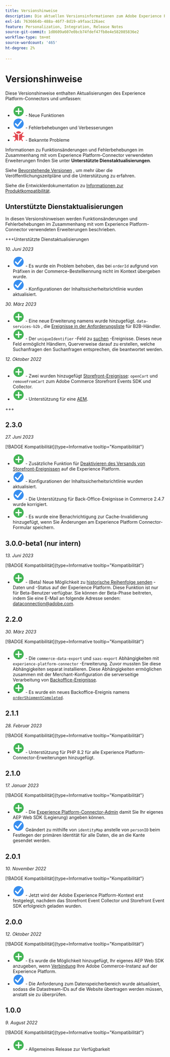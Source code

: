 ```yaml
---
title: Versionshinweise
description: Die aktuellen Versionsinformationen zum Adobe Experience Platform Connector von Adobe Commerce.
exl-id: 7636664b-488a-46f7-8d19-a9faac126aec
feature: Personalization, Integration, Release Notes
source-git-commit: 1d8609a607e0bcb74fdef47fb8e4e582085836e2
workflow-type: tm+mt
source-wordcount: '465'
ht-degree: 2%

---
```


# Versionshinweise

Diese Versionshinweise enthalten Aktualisierungen des Experience Platform-Connectors und umfassen:

* ![Neu](../assets/new.svg) - Neue Funktionen
* ![Fehlerbehebung](../assets/fix.svg) - Fehlerbehebungen und Verbesserungen
* ![Fehler](../assets/bug.svg) - Bekannte Probleme

Informationen zu Funktionsänderungen und Fehlerbehebungen im Zusammenhang mit vom Experience Platform-Connector verwendeten Erweiterungen finden Sie unter **Unterstützte Dienstaktualisierungen**.

Siehe [Bevorstehende Versionen](https://experienceleague.adobe.com/docs/commerce-operations/release/planning/schedule.html) , um mehr über die Veröffentlichungszeitpläne und die Unterstützung zu erfahren.

Siehe die Entwicklerdokumentation zu [Informationen zur Produktkompatibilität](https://experienceleague.adobe.com/docs/commerce-operations/release/product-availability.html).

## Unterstützte Dienstaktualisierungen

In diesen Versionshinweisen werden Funktionsänderungen und Fehlerbehebungen im Zusammenhang mit vom Experience Platform-Connector verwendeten Erweiterungen beschrieben.

+++Unterstützte Dienstaktualisierungen

_10. Juni 2023_

* ![Fehlerbehebung](../assets/fix.svg) - Es wurde ein Problem behoben, das bei `orderId` aufgrund von Präfixen in der Commerce-Bestellkennung nicht im Kontext übergeben wurde.
* ![Fehlerbehebung](../assets/fix.svg) - Konfigurationen der Inhaltssicherheitsrichtlinie wurden aktualisiert.

_30. März 2023_

* ![Neu](../assets/new.svg) - Eine neue Erweiterung namens wurde hinzugefügt. `data-services-b2b` , die [Ereignisse in der Anforderungsliste](events.md#b2b-events) für B2B-Händler.
* ![Neu](../assets/new.svg) - Der `uniqueIdentifier` -Feld zu [suchen](events.md#search-events) -Ereignisse. Dieses neue Feld ermöglicht Händlern, Querverweise darauf zu erstellen, welche Suchanfragen den Suchanfragen entsprechen, die beantwortet werden.

_12. Oktober 2022_

* ![Neu](../assets/new.svg) - Zwei wurden hinzugefügt [Storefront-Ereignisse](events.md): `openCart` und `removeFromCart` zum Adobe Commerce Storefront Events SDK und Collector.
* ![Neu](../assets/new.svg) - Unterstützung für eine [AEM](overview.md#aem-support).

+++

## 2.3.0

_27. Juni 2023_

[!BADGE Kompatibilität]{type=Informative tooltip="Kompatibilität"}

* ![Neu](../assets/new.svg) - Zusätzliche Funktion für [Deaktivieren des Versands von Storefront-Ereignissen](connect-data.md#data-collection) auf die Experience Platform.
* ![Fehlerbehebung](../assets/fix.svg) - Konfigurationen der Inhaltssicherheitsrichtlinie wurden aktualisiert.
* ![Fehlerbehebung](../assets/fix.svg) - Die Unterstützung für Back-Office-Ereignisse in Commerce 2.4.7 wurde korrigiert.
* ![Neu](../assets/new.svg) - Es wurde eine Benachrichtigung zur Cache-Invalidierung hinzugefügt, wenn Sie Änderungen am Experience Platform Connector-Formular speichern.


## 3.0.0-beta1 (nur intern)

_13. Juni 2023_

[!BADGE Kompatibilität]{type=Informative tooltip="Kompatibilität"}

* ![Neu](../assets/new.svg) - (Beta) Neue Möglichkeit zu [historische Reihenfolge senden](connect-data.md#beta-send-historical-order-data) -Daten und -Status auf der Experience Platform. Diese Funktion ist nur für Beta-Benutzer verfügbar. Sie können der Beta-Phase beitreten, indem Sie eine E-Mail an folgende Adresse senden: [dataconnection@adobe.com](mailto:dataconnection@adobe.com).

## 2.2.0

_30. März 2023_

[!BADGE Kompatibilität]{type=Informative tooltip="Kompatibilität"}

* ![Neu](../assets/new.svg) - Die `commerce-data-export` und `saas-export` Abhängigkeiten mit `experience-platform-connector` -Erweiterung. Zuvor mussten Sie diese Abhängigkeiten separat installieren. Diese Abhängigkeiten ermöglichen zusammen mit der Merchant-Konfiguration die serverseitige Verarbeitung von [Backoffice-Ereignisse](events.md#back-office-events).
* ![Neu](../assets/new.svg) - Es wurde ein neues Backoffice-Ereignis namens [`orderShipmentCompleted`](events.md#ordershipmentcompleted).

## 2.1.1

_28. Februar 2023_

[!BADGE Kompatibilität]{type=Informative tooltip="Kompatibilität"}

* ![Neu](../assets/new.svg) - Unterstützung für PHP 8.2 für alle Experience Platform-Connector-Erweiterungen hinzugefügt.

## 2.1.0

_17. Januar 2023_

[!BADGE Kompatibilität]{type=Informative tooltip="Kompatibilität"}

* ![Neu](../assets/new.svg) - Die [Experience Platform-Connector-Admin](connect-data.md) damit Sie Ihr eigenes AEP Web SDK (Legierung) angeben können.
* ![Fehlerbehebung](../assets/fix.svg) Geändert zu mithilfe von `identityMap` anstelle von `personID` beim Festlegen der primären Identität für alle Daten, die an die Kante gesendet werden.

## 2.0.1

_10. November 2022_

[!BADGE Kompatibilität]{type=Informative tooltip="Kompatibilität"}

* ![Problem behoben](../assets/fix.svg) - Jetzt wird der Adobe Experience Platform-Kontext erst festgelegt, nachdem das Storefront Event Collector und Storefront Event SDK erfolgreich geladen wurden.

## 2.0.0

_12. Oktober 2022_

[!BADGE Kompatibilität]{type=Informative tooltip="Kompatibilität"}

* ![Neu](../assets/new.svg) - Es wurde die Möglichkeit hinzugefügt, Ihr eigenes AEP Web SDK anzugeben, wenn [Verbindung](connect-data.md) Ihre Adobe Commerce-Instanz auf der Experience Platform.
* ![Fehlerbehebung](../assets/fix.svg) - Die Anforderung zum Datenspeicherbereich wurde aktualisiert, sodass die Datastream-IDs auf die Website übertragen werden müssen, anstatt sie zu überprüfen.

## 1.0.0

_9. August 2022_

[!BADGE Kompatibilität]{type=Informative tooltip="Kompatibilität"}

* ![Neu](../assets/new.svg) - Allgemeines Release zur Verfügbarkeit
